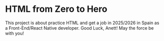 # HTML from Zero to Hero 

This project is about practice HTML and get a job in 2025/2026 in Spain as a Front-End/React Native developer. 
Good Luck, Anett! May the force be with you!